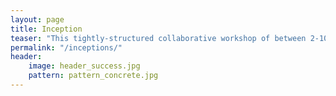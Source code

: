 ```yaml
---
layout: page
title: Inception
teaser: "This tightly-structured collaborative workshop of between 2-10 days guides the delivery team and key stakeholders through an intensive and efficient analysis. Based on this framing, it will be evident whether the project should proceed and how best to begin. Moreover, the team is on the same page to begin delivering value immediately."
permalink: "/inceptions/"
header:
    image: header_success.jpg
    pattern: pattern_concrete.jpg
---
```


